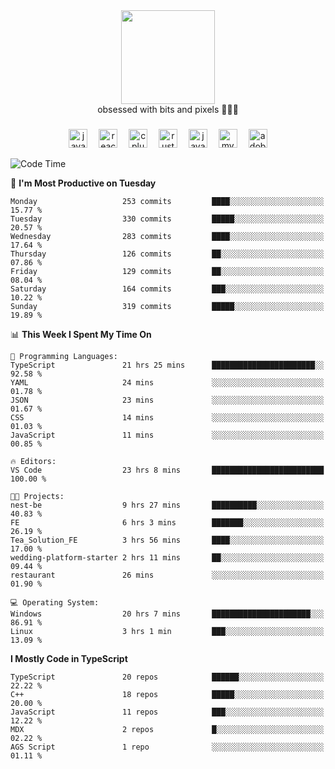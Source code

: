 


  <div align="center">
    
   <img src = "https://i.postimg.cc/W1R4TF4j/d6kpuve-c97567cf-518b-4b86-a271-5c89d88d22f7.gif"  width=150px height=150px />
 </div>

<div align="center">
  obsessed with bits and pixels 🧑‍💻🎨
</div>

  ###
<div align="center">
 <img src="https://cdn.jsdelivr.net/gh/devicons/devicon/icons/javascript/javascript-original.svg" height="30" alt="javascript logo"  />
  <img width="10" />
  <img src="https://cdn.jsdelivr.net/gh/devicons/devicon/icons/react/react-original.svg" height="30" alt="react logo"  />
  <img width="10" />
   <!--<img src="https://cdn.jsdelivr.net/gh/devicons/devicon/icons/nodejs/nodejs-original.svg" height="30" alt="nodejs logo"  />
  <img width="10" />
 <img src="https://cdn.jsdelivr.net/gh/devicons/devicon/icons/flutter/flutter-original.svg" height="30" alt="flutter logo"  />
 <img width="10" />-->
  <img src="https://cdn.jsdelivr.net/gh/devicons/devicon/icons/cplusplus/cplusplus-original.svg" height="30" alt="cpluplus logo"  />
  <img width="10" />
    <img src="https://cdn.jsdelivr.net/gh/devicons/devicon/icons/rust/rust-original.svg" height="30" alt="rust logo"  />
  <img width="10" />
  <img src="https://cdn.jsdelivr.net/gh/devicons/devicon/icons/java/java-original.svg" height="30" alt="java logo"  />
  <img width="10" />
  <img src="https://skillicons.dev/icons?i=mysql" height="30" alt="mysql logo"  />
  <img width="10" />
  <img src="https://skillicons.dev/icons?i=pr" height="30" alt="adobepremierepro logo"  />
</div>

<!--START_SECTION:waka-->
![Code Time](http://img.shields.io/badge/Code%20Time-2%2C233%20hrs%2034%20mins-blue)

📅 **I'm Most Productive on Tuesday** 

```text
Monday                   253 commits         ████░░░░░░░░░░░░░░░░░░░░░   15.77 % 
Tuesday                  330 commits         █████░░░░░░░░░░░░░░░░░░░░   20.57 % 
Wednesday                283 commits         ████░░░░░░░░░░░░░░░░░░░░░   17.64 % 
Thursday                 126 commits         ██░░░░░░░░░░░░░░░░░░░░░░░   07.86 % 
Friday                   129 commits         ██░░░░░░░░░░░░░░░░░░░░░░░   08.04 % 
Saturday                 164 commits         ███░░░░░░░░░░░░░░░░░░░░░░   10.22 % 
Sunday                   319 commits         █████░░░░░░░░░░░░░░░░░░░░   19.89 % 
```


📊 **This Week I Spent My Time On** 

```text
💬 Programming Languages: 
TypeScript               21 hrs 25 mins      ███████████████████████░░   92.58 % 
YAML                     24 mins             ░░░░░░░░░░░░░░░░░░░░░░░░░   01.78 % 
JSON                     23 mins             ░░░░░░░░░░░░░░░░░░░░░░░░░   01.67 % 
CSS                      14 mins             ░░░░░░░░░░░░░░░░░░░░░░░░░   01.03 % 
JavaScript               11 mins             ░░░░░░░░░░░░░░░░░░░░░░░░░   00.85 % 

🔥 Editors: 
VS Code                  23 hrs 8 mins       █████████████████████████   100.00 % 

🐱‍💻 Projects: 
nest-be                  9 hrs 27 mins       ██████████░░░░░░░░░░░░░░░   40.83 % 
FE                       6 hrs 3 mins        ███████░░░░░░░░░░░░░░░░░░   26.19 % 
Tea_Solution_FE          3 hrs 56 mins       ████░░░░░░░░░░░░░░░░░░░░░   17.00 % 
wedding-platform-starter 2 hrs 11 mins       ██░░░░░░░░░░░░░░░░░░░░░░░   09.44 % 
restaurant               26 mins             ░░░░░░░░░░░░░░░░░░░░░░░░░   01.90 % 

💻 Operating System: 
Windows                  20 hrs 7 mins       ██████████████████████░░░   86.91 % 
Linux                    3 hrs 1 min         ███░░░░░░░░░░░░░░░░░░░░░░   13.09 % 
```

**I Mostly Code in TypeScript** 

```text
TypeScript               20 repos            ██████░░░░░░░░░░░░░░░░░░░   22.22 % 
C++                      18 repos            █████░░░░░░░░░░░░░░░░░░░░   20.00 % 
JavaScript               11 repos            ███░░░░░░░░░░░░░░░░░░░░░░   12.22 % 
MDX                      2 repos             █░░░░░░░░░░░░░░░░░░░░░░░░   02.22 % 
AGS Script               1 repo              ░░░░░░░░░░░░░░░░░░░░░░░░░   01.11 % 
```




<!--END_SECTION:waka-->
